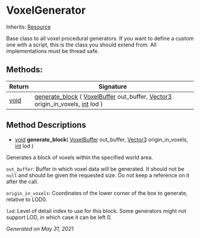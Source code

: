 # VoxelGenerator

Inherits: [Resource](https://docs.godotengine.org/en/stable/classes/class_resource.html)

Base class to all voxel procedural generators. If you want to define a custom one with a script, this is the class you should extend from. All implementations must be thread safe.

## Methods:

| Return    | Signature                                                                                                                                                                                                                                                 |
| --------- | --------------------------------------------------------------------------------------------------------------------------------------------------------------------------------------------------------------------------------------------------------- |
| [void](#) | [generate_block](#i_generate_block) ( [VoxelBuffer](VoxelBuffer.md) out_buffer, [Vector3](https://docs.godotengine.org/en/stable/classes/class_vector3.html) origin_in_voxels, [int](https://docs.godotengine.org/en/stable/classes/class_int.html) lod ) |

<p></p>

## Method Descriptions

- [void](#)<span id="i_generate_block"></span> **generate_block**( [VoxelBuffer](VoxelBuffer.md) out_buffer, [Vector3](https://docs.godotengine.org/en/stable/classes/class_vector3.html) origin_in_voxels, [int](https://docs.godotengine.org/en/stable/classes/class_int.html) lod )

Generates a block of voxels within the specified world area.

`out_buffer`: Buffer in which voxel data will be generated. It should not be `null` and should be given the requested size. Do not keep a reference on it after the call.

`origin_in_voxels`: Coordinates of the lower corner of the box to generate, relative to LOD0.

`lod`: Level of detail index to use for this block. Some generators might not support LOD, in which case it can be left 0.

_Generated on May 31, 2021_
